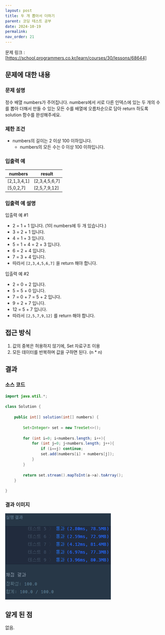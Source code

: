 ```yaml
---
layout: post
title: 두 개 뽑아서 더하기
parent: 코딩 테스트 공부
date: 2024-10-19
permalink:
nav_order: 21
---
```


문제 링크 : [https://school.programmers.co.kr/learn/courses/30/lessons/68644]

## 문제에 대한 내용

### 문제 설명

정수 배열 numbers가 주어집니다. numbers에서 서로 다른 인덱스에 있는 두 개의 수를 뽑아 더해서 만들 수 있는 모든 수를 배열에 오름차순으로 담아 return 하도록 solution 함수를 완성해주세요.

### 제한 조건

- numbers의 길이는 2 이상 100 이하입니다.
  - numbers의 모든 수는 0 이상 100 이하입니다.

### 입출력 예

| numbers     | result        |
| ----------- | ------------- |
| [2,1,3,4,1] | [2,3,4,5,6,7] |
| [5,0,2,7]   | [2,5,7,9,12]  |

### 입출력 예 설명

입출력 예 #1

- 2 = 1 + 1 입니다. (1이 numbers에 두 개 있습니다.)
- 3 = 2 + 1 입니다.
- 4 = 1 + 3 입니다.
- 5 = 1 + 4 = 2 + 3 입니다.
- 6 = 2 + 4 입니다.
- 7 = 3 + 4 입니다.
- 따라서 `[2,3,4,5,6,7]` 을 return 해야 합니다.

입출력 예 #2

- 2 = 0 + 2 입니다.
- 5 = 5 + 0 입니다.
- 7 = 0 + 7 = 5 + 2 입니다.
- 9 = 2 + 7 입니다.
- 12 = 5 + 7 입니다.
- 따라서 `[2,5,7,9,12]` 를 return 해야 합니다.

## 접근 방식

1. 값의 중복은 허용하지 않기에, Set 자료구조 이용
2. 모든 데이터를 반복하며 값을 구하면 된다. (n \* n)

## 결과

### 소스 코드

```java
import java.util.*;

class Solution {

    public int[] solution(int[] numbers) {

        Set<Integer> set = new TreeSet<>();

        for (int i=0; i<numbers.length; i++){
            for (int j=0; j<numbers.length; j++){
                if (i==j) continue;
                set.add(numbers[i] + numbers[j]);
            }
        }

        return set.stream().mapToInt(a->a).toArray();
    }

}
```

### 결과 이미지

![alt text](/공부/코딩-테스트-공부/image-31.png)

## 알게 된 점

없음.

[https://school.programmers.co.kr/learn/courses/30/lessons/68644]: https://school.programmers.co.kr/learn/courses/30/lessons/68644
